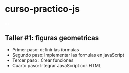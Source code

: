 # curso-practico-js

...

## Taller #1: figuras geometricas


- Primer paso: definir las formulas
- Segundo paso: Implementar las formulas en javaScript
- Tercer paso : Crear funciones
- Cuarto paso: Integrar JavaScript con HTML 